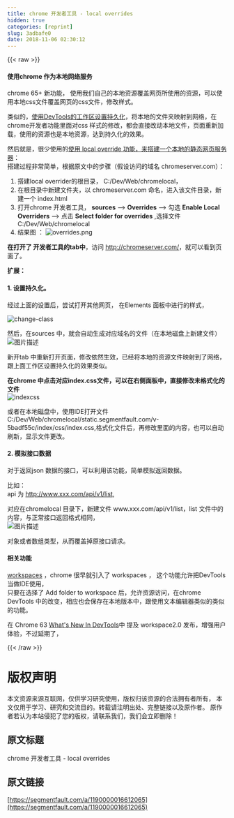 ```yaml
---
title: chrome 开发者工具 - local overrides
hidden: true
categories: [reprint]
slug: 3adbafe0
date: 2018-11-06 02:30:12
---
```


{{< raw >}}
<h4>&#x4F7F;&#x7528;chrome &#x4F5C;&#x4E3A;&#x672C;&#x5730;&#x7F51;&#x7EDC;&#x670D;&#x52A1;</h4><p>chrome 65+ &#x65B0;&#x529F;&#x80FD;&#xFF0C; &#x4F7F;&#x7528;&#x6211;&#x4EEC;&#x81EA;&#x5DF1;&#x7684;&#x672C;&#x5730;&#x8D44;&#x6E90;&#x8986;&#x76D6;&#x7F51;&#x9875;&#x6240;&#x4F7F;&#x7528;&#x7684;&#x8D44;&#x6E90;&#xFF0C;&#x53EF;&#x4EE5;&#x4F7F;&#x7528;&#x672C;&#x5730;css&#x6587;&#x4EF6;&#x8986;&#x76D6;&#x7F51;&#x9875;&#x7684;css&#x6587;&#x4EF6;&#xFF0C;&#x4FEE;&#x6539;&#x6837;&#x5F0F;&#x3002;</p><p>&#x7C7B;&#x4F3C;&#x7684;&#xFF0C;<a href="https://developers.google.com/web/tools/setup/setup-workflow?hl=zh-cn" rel="nofollow noreferrer" target="_blank">&#x4F7F;&#x7528;DevTools&#x7684;&#x5DE5;&#x4F5C;&#x533A;&#x8BBE;&#x7F6E;&#x6301;&#x4E45;&#x5316;</a>&#xFF0C;&#x5C06;&#x672C;&#x5730;&#x7684;&#x6587;&#x4EF6;&#x5939;&#x6620;&#x5C04;&#x5230;&#x7F51;&#x7EDC;&#xFF0C;&#x5728;chrome&#x5F00;&#x53D1;&#x8005;&#x529F;&#x80FD;&#x91CC;&#x9762;&#x5BF9;css &#x6837;&#x5F0F;&#x7684;&#x4FEE;&#x6539;&#xFF0C;&#x90FD;&#x4F1A;&#x76F4;&#x63A5;&#x6539;&#x52A8;&#x672C;&#x5730;&#x6587;&#x4EF6;&#xFF0C;&#x9875;&#x9762;&#x91CD;&#x65B0;&#x52A0;&#x8F7D;&#xFF0C;&#x4F7F;&#x7528;&#x7684;&#x8D44;&#x6E90;&#x4E5F;&#x662F;&#x672C;&#x5730;&#x8D44;&#x6E90;&#xFF0C;&#x8FBE;&#x5230;&#x6301;&#x4E45;&#x5316;&#x7684;&#x6548;&#x679C;&#x3002;</p><p>&#x7136;&#x540E;&#x5C31;&#x662F;&#xFF0C;&#x5F88;&#x5C11;&#x4F7F;&#x7528;&#x7684;<a href="https://medium.com/@jmatix/using-chrome-as-a-local-web-server-af04baffd581" rel="nofollow noreferrer" target="_blank">&#x4F7F;&#x7528; local override &#x529F;&#x80FD;&#xFF0C;&#x6765;&#x642D;&#x5EFA;&#x4E00;&#x4E2A;&#x672C;&#x5730;&#x7684;&#x9759;&#x6001;&#x7F51;&#x9875;&#x670D;&#x52A1;&#x5668;</a>&#xFF1A;<br>&#x642D;&#x5EFA;&#x8FC7;&#x7A0B;&#x975E;&#x5E38;&#x7B80;&#x5355;&#xFF0C;&#x6839;&#x636E;&#x539F;&#x6587;&#x4E2D;&#x7684;&#x6B65;&#x9AA4;&#xFF08;&#x5047;&#x8BBE;&#x8BBF;&#x95EE;&#x7684;&#x57DF;&#x540D; chromeserver.com&#xFF09;&#xFF1A;</p><ol><li>&#x642D;&#x5EFA;local overrider&#x7684;&#x6839;&#x76EE;&#x5F55;&#xFF0C; C:/Dev/Web/chromelocal&#xFF0C;</li><li>&#x5728;&#x6839;&#x76EE;&#x5F55;&#x4E2D;&#x65B0;&#x5EFA;&#x6587;&#x4EF6;&#x5939;&#xFF0C;&#x4EE5; chromeserver.com &#x547D;&#x540D;&#xFF0C;&#x8FDB;&#x5165;&#x8BE5;&#x6587;&#x4EF6;&#x76EE;&#x5F55;&#xFF0C;&#x65B0;&#x5EFA;&#x4E00;&#x4E2A; index.html</li><li>&#x6253;&#x5F00;chrome &#x5F00;&#x53D1;&#x8005;&#x5DE5;&#x5177;&#xFF0C; <strong>sources</strong> --&gt; <strong>Overrides</strong> --&gt; &#x52FE;&#x9009; <strong>Enable Local Overriders</strong> --&gt; &#x70B9;&#x51FB; <strong>Select folder for overrides</strong> ,&#x9009;&#x62E9;&#x6587;&#x4EF6; C:/Dev/Web/chromelocal</li><li>&#x7ED3;&#x679C;&#x56FE; &#xFF1A; <span class="img-wrap"><img data-src="/img/bVbhHbA?w=301&amp;h=113" src="https://static.alili.tech/img/bVbhHbA?w=301&amp;h=113" alt="overrides.png" title="overrides.png" style="cursor:pointer;display:inline"></span></li></ol><p><strong>&#x5728;&#x6253;&#x5F00;&#x4E86; &#x5F00;&#x53D1;&#x8005;&#x5DE5;&#x5177;&#x7684;tab&#x4E2D;</strong>&#xFF0C;&#x8BBF;&#x95EE; <a href="http://chromeserver.com/" rel="nofollow noreferrer" target="_blank"></a><a href="http://chromeserver.com/" rel="nofollow noreferrer" target="_blank">http://chromeserver.com/</a>&#xFF0C;&#x5C31;&#x53EF;&#x4EE5;&#x770B;&#x5230;&#x9875;&#x9762;&#x4E86;&#x3002;</p><p><strong>&#x6269;&#x5C55;&#xFF1A;</strong></p><h4>1. &#x8BBE;&#x7F6E;&#x6301;&#x4E45;&#x5316;&#x3002;</h4><p>&#x7ECF;&#x8FC7;&#x4E0A;&#x9762;&#x7684;&#x8BBE;&#x7F6E;&#x540E;&#xFF0C;&#x5C1D;&#x8BD5;&#x6253;&#x5F00;&#x5176;&#x4ED6;&#x7F51;&#x9875;&#xFF0C; &#x5728;Elements &#x9762;&#x677F;&#x4E2D;&#x8FDB;&#x884C;&#x7684;&#x6837;&#x5F0F;&#xFF0C;</p><p><span class="img-wrap"><img data-src="/img/bVbhQFk?w=507&amp;h=96" src="https://static.alili.tech/img/bVbhQFk?w=507&amp;h=96" alt="change-class" title="change-class" style="cursor:pointer;display:inline"></span></p><p>&#x7136;&#x540E;&#xFF0C;&#x5728;sources &#x4E2D;&#xFF0C;&#x5C31;&#x4F1A;&#x81EA;&#x52A8;&#x751F;&#x6210;&#x5BF9;&#x5E94;&#x57DF;&#x540D;&#x7684;&#x6587;&#x4EF6;&#xFF08;&#x5728;&#x672C;&#x5730;&#x78C1;&#x76D8;&#x4E0A;&#x65B0;&#x5EFA;&#x6587;&#x4EF6;&#xFF09;<br><span class="img-wrap"><img data-src="/img/bVbhQFE?w=303&amp;h=176" src="https://static.alili.tech/img/bVbhQFE?w=303&amp;h=176" alt="&#x56FE;&#x7247;&#x63CF;&#x8FF0;" title="&#x56FE;&#x7247;&#x63CF;&#x8FF0;" style="cursor:pointer;display:inline"></span></p><p>&#x65B0;&#x5F00;tab &#x4E2D;&#x91CD;&#x65B0;&#x6253;&#x5F00;&#x9875;&#x9762;&#xFF0C;&#x4FEE;&#x6539;&#x4F9D;&#x7136;&#x751F;&#x6548;&#xFF0C;&#x5DF2;&#x7ECF;&#x5C06;&#x672C;&#x5730;&#x7684;&#x8D44;&#x6E90;&#x6587;&#x4EF6;&#x6620;&#x5C04;&#x5230;&#x4E86;&#x7F51;&#x7EDC;&#xFF0C;&#x8DDF;&#x4E0A;&#x9762;&#x5DE5;&#x4F5C;&#x533A;&#x8BBE;&#x7F6E;&#x6301;&#x4E45;&#x5316;&#x7684;&#x6548;&#x679C;&#x7C7B;&#x4F3C;&#x3002;</p><p><strong>&#x5728;chrome &#x4E2D;&#x70B9;&#x51FB;&#x5BF9;&#x5E94;index.css&#x6587;&#x4EF6;&#xFF0C;&#x53EF;&#x4EE5;&#x5728;&#x53F3;&#x4FA7;&#x9762;&#x677F;&#x4E2D;&#xFF0C;&#x76F4;&#x63A5;&#x4FEE;&#x6539;&#x672A;&#x683C;&#x5F0F;&#x5316;&#x7684;&#x6587;&#x4EF6;</strong><br><span class="img-wrap"><img data-src="/img/bVbhRll?w=540&amp;h=118" src="https://static.alili.tech/img/bVbhRll?w=540&amp;h=118" alt="indexcss" title="indexcss" style="cursor:pointer;display:inline"></span></p><p>&#x6216;&#x8005;&#x5728;&#x672C;&#x5730;&#x78C1;&#x76D8;&#x4E2D;&#xFF0C;&#x4F7F;&#x7528;IDE&#x6253;&#x5F00;&#x6587;&#x4EF6; C:/Dev/Web/chromelocal/static.segmentfault.com/v-5badf55c/index/css/index.css,&#x683C;&#x5F0F;&#x5316;&#x6587;&#x4EF6;&#x540E;&#xFF0C;&#x518D;&#x4FEE;&#x6539;&#x91CC;&#x9762;&#x7684;&#x5185;&#x5BB9;&#xFF0C;&#x4E5F;&#x53EF;&#x4EE5;&#x81EA;&#x52A8;&#x5237;&#x65B0;&#xFF0C;&#x663E;&#x793A;&#x6587;&#x4EF6;&#x66F4;&#x6539;&#x3002;</p><h4>2. &#x6A21;&#x62DF;&#x63A5;&#x53E3;&#x6570;&#x636E;</h4><p>&#x5BF9;&#x4E8E;&#x8FD4;&#x56DE;json &#x6570;&#x636E;&#x7684;&#x63A5;&#x53E3;&#xFF0C;&#x53EF;&#x4EE5;&#x5229;&#x7528;&#x8BE5;&#x529F;&#x80FD;&#xFF0C;&#x7B80;&#x5355;&#x6A21;&#x62DF;&#x8FD4;&#x56DE;&#x6570;&#x636E;&#x3002;</p><p>&#x6BD4;&#x5982;&#xFF1A;<br>api &#x4E3A; <a href="http://www.xxx.com/api/v1/list," rel="nofollow noreferrer" target="_blank">http://www.xxx.com/api/v1/list,</a></p><p>&#x5BF9;&#x5E94;&#x5728;chromelocal &#x76EE;&#x5F55;&#x4E0B;&#xFF0C;&#x65B0;&#x5EFA;&#x6587;&#x4EF6; www.xxx.com/api/v1/list&#xFF0C;list &#x6587;&#x4EF6;&#x4E2D;&#x7684;&#x5185;&#x5BB9;&#xFF0C;&#x4E0E;&#x6B63;&#x5E38;&#x63A5;&#x53E3;&#x8FD4;&#x56DE;&#x683C;&#x5F0F;&#x76F8;&#x540C;&#xFF0C;<br><span class="img-wrap"><img data-src="/img/bVbhRmi?w=803&amp;h=134" src="https://static.alili.tech/img/bVbhRmi?w=803&amp;h=134" alt="&#x56FE;&#x7247;&#x63CF;&#x8FF0;" title="&#x56FE;&#x7247;&#x63CF;&#x8FF0;" style="cursor:pointer;display:inline"></span></p><p>&#x5BF9;&#x8C61;&#x6216;&#x8005;&#x6570;&#x7EC4;&#x7C7B;&#x578B;&#xFF0C;&#x4ECE;&#x800C;&#x8986;&#x76D6;&#x6389;&#x539F;&#x63A5;&#x53E3;&#x8BF7;&#x6C42;&#x3002;</p><h4>&#x76F8;&#x5173;&#x529F;&#x80FD;</h4><p><a href="https://developers.google.com/web/tools/chrome-devtools/workspaces/" rel="nofollow noreferrer" target="_blank">workspaces</a> &#xFF0C;chrome &#x5F88;&#x65E9;&#x5C31;&#x5F15;&#x5165;&#x4E86; workspaces &#xFF0C; &#x8FD9;&#x4E2A;&#x529F;&#x80FD;&#x5141;&#x8BB8;&#x628A;DevTools &#x5F53;&#x505A;IDE&#x4F7F;&#x7528;&#xFF0C;<br>&#x53EA;&#x8981;&#x5728;&#x9009;&#x62E9;&#x4E86; Add folder to workspace &#x540E;&#xFF0C;&#x5141;&#x8BB8;&#x8D44;&#x6E90;&#x8BBF;&#x95EE;&#xFF0C;&#x5728;chrome DevTools &#x4E2D;&#x7684;&#x6539;&#x53D8;&#xFF0C;&#x76F8;&#x5E94;&#x4E5F;&#x4F1A;&#x4FDD;&#x5B58;&#x5728;&#x672C;&#x5730;&#x7248;&#x672C;&#x4E2D;&#xFF0C;&#x8DDF;&#x4F7F;&#x7528;&#x6587;&#x672C;&#x7F16;&#x8F91;&#x5668;&#x7C7B;&#x4F3C;&#x7684;&#x7C7B;&#x4F3C;&#x7684;&#x529F;&#x80FD;&#x3002;</p><p>&#x5728; Chrome 63 <a href="https://developers.google.com/web/updates/2017/10/devtools-release-notes#workspaces" rel="nofollow noreferrer" target="_blank">What&apos;s New In DevTools</a>&#x4E2D; &#x63D0;&#x53CA; workspace2.0 &#x53D1;&#x5E03;&#xFF0C;&#x589E;&#x5F3A;&#x7528;&#x6237;&#x4F53;&#x9A8C;&#xFF0C;&#x4E0D;&#x8FC7;&#x5EF6;&#x671F;&#x4E86;&#xFF0C;</p>
{{< /raw >}}

# 版权声明
本文资源来源互联网，仅供学习研究使用，版权归该资源的合法拥有者所有，
本文仅用于学习、研究和交流目的。转载请注明出处、完整链接以及原作者。
原作者若认为本站侵犯了您的版权，请联系我们，我们会立即删除！

## 原文标题
chrome 开发者工具 - local overrides

## 原文链接
[https://segmentfault.com/a/1190000016612065](https://segmentfault.com/a/1190000016612065)

